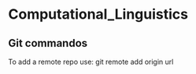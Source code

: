 Computational_Linguistics
=========================

Git commandos
-------------
To add a remote repo use:
    git remote add origin url
